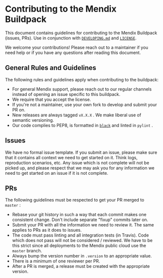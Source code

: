 # Contributing to the Mendix Buildpack

This document contains guidelines for contributing to the Mendix Buildpack (issues, PRs). Use in conjunction with [`DEVELOPING.md`](DEVELOPING.md) and [`LICENSE`](LICENSE).

We welcome your contributions! Please reach out to a maintainer if you need help or if you have any questions after reading this document.

## General Rules and Guidelines

The following rules and guidelines apply when contributing to the buildpack:

* For general Mendix support, please reach out to our regular channels instead of opening an issue specific to this buildpack.
* We require that you accept the license.
* If you're not a maintainer, use your own fork to develop and submit your PR on.
* New releases are always tagged `vX.X.X` . We make liberal use of semantic versioning.
* Our code complies to PEP8, is formatted in [`black`]((https://github.com/psf/black)) and linted in `pylint` .

## Issues

We have no formal issue template. If you submit an issue, please make sure that it contains all context we need to get started on it. Think logs, reproduction scenarios, etc. Any issue which is not complete will not be picked up, and please respect that we may ask you for any information we need to get started on an issue if it is not complete.

## PRs

The following guidelines must be respected to get your PR merged to `master` :

* Rebase your git history in such a way that each commit makes one consistent change. Don't include separate "fixup" commits later on.
* Submit your PR with all the information we need to review it. The same applies to PRs as it does to issues.
* The code must pass linting and all integration tests (in Travis). Code which does not pass will not be considered / reviewed. We have to be this strict since all deployments to the Mendix public cloud use the `master` branch.
* Always bump the version number in `.version` to an appropriate value.
* There is a minimum of one reviewer per PR.
* After a PR is merged, a release must be created with the appropriate version.
